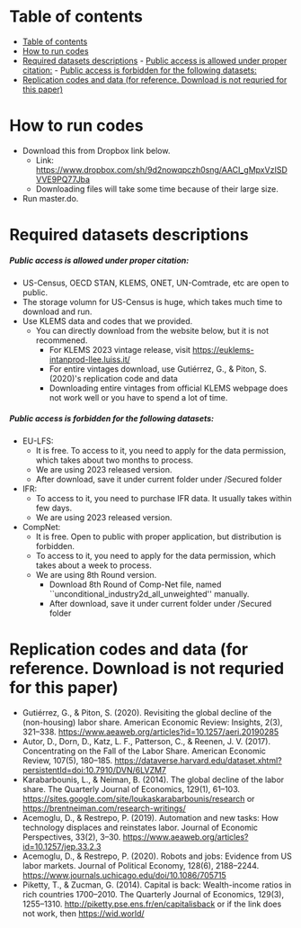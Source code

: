# Table of contents
- [Table of contents](#table-of-contents)
- [How to run codes](#how-to-run-codes)
- [Required datasets descriptions](#required-datasets-descriptions)
        - [Public access is allowed under proper citation:](#public-access-is-allowed-under-proper-citation)
        - [Public access is forbidden for the following datasets:](#public-access-is-forbidden-for-the-following-datasets)
- [Replication codes and data (for reference. Download is not requried for this paper)](#replication-codes-and-data-for-reference-download-is-not-requried-for-this-paper)


# How to run codes
  * Download this from Dropbox link below. 
    * Link: https://www.dropbox.com/sh/9d2nowqpczh0sng/AACI_gMpxVzISDVVE9PQ77Jba
    * Downloading files will take some time because of their large size.
  * Run master.do.
# Required datasets descriptions 
##### Public access is allowed under proper citation:
  * US-Census, OECD STAN, KLEMS, ONET, UN-Comtrade, etc are open to public. 
  * The storage volumn for US-Census is huge, which takes much time to download and run. 
  * Use KLEMS data and codes that we provided. 
    * You can directly download from the website below, but it is not recommened.
      * For KLEMS 2023 vintage release, visit https://euklems-intanprod-llee.luiss.it/
      * For entire vintages download, use Gutiérrez, G., & Piton, S. (2020)'s replication code and data
      * Downloading entire vintages from official KLEMS webpage does not work well or you have to spend a lot of time.
##### Public access is forbidden for the following datasets:
  * EU-LFS:
    * It is free. To access to it, you need to apply for the data permission, which takes about two months to process. 
    * We are using 2023 released version.
    * After download, save it under current folder under /Secured folder 
  * IFR:
    * To access to it, you need to purchase IFR data. It usually takes within few days. 
    * We are using 2023 released version.
  * CompNet:
    * It is free. Open to public with proper application, but distribution is forbidden.
    * To access to it, you need to apply for the data permission, which takes about a week to process. 
    * We are using 8th Round version.
      * Download 8th Round of Comp-Net file, named ``unconditional_industry2d_all_unweighted'' manually.
      * After download, save it under current folder under /Secured folder 

# Replication codes and data (for reference. Download is not requried for this paper) 
* Gutiérrez, G., & Piton, S. (2020). Revisiting the global decline of the (non-housing) labor share. American Economic Review: Insights, 2(3), 321–338.
https://www.aeaweb.org/articles?id=10.1257/aeri.20190285
* Autor, D., Dorn, D., Katz, L. F., Patterson, C., & Reenen, J. V. (2017). Concentrating on the Fall of the Labor Share. American Economic Review, 107(5), 180–185.
https://dataverse.harvard.edu/dataset.xhtml?persistentId=doi:10.7910/DVN/6LVZM7
* Karabarbounis, L., & Neiman, B. (2014). The global decline of the labor share. The Quarterly Journal of Economics, 129(1), 61–103.
https://sites.google.com/site/loukaskarabarbounis/research  or  https://brentneiman.com/research-writings/
* Acemoglu, D., & Restrepo, P. (2019). Automation and new tasks: How technology displaces and reinstates labor. Journal of Economic Perspectives, 33(2), 3–30.
https://www.aeaweb.org/articles?id=10.1257/jep.33.2.3
* Acemoglu, D., & Restrepo, P. (2020). Robots and jobs: Evidence from US labor markets. Journal of Political Economy, 128(6), 2188–2244.
https://www.journals.uchicago.edu/doi/10.1086/705715
* Piketty, T., & Zucman, G. (2014). Capital is back: Wealth-income ratios in rich countries 1700–2010. The Quarterly Journal of Economics, 129(3), 1255–1310.
http://piketty.pse.ens.fr/en/capitalisback or if the link does not work, then https://wid.world/

